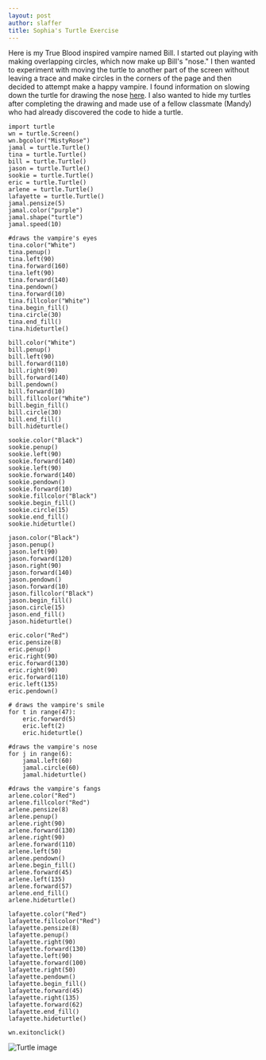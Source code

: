 ```yaml
---
layout: post
author: slaffer
title: Sophia's Turtle Exercise
---
```


Here is my True Blood inspired vampire named Bill. I started out playing with making overlapping circles, which now make up Bill's "nose." I then wanted to experiment with moving the turtle to another part of the screen without leaving a trace and make circles in the corners of the page and then decided to attempt make a happy vampire. I found information on slowing down the turtle for drawing the nose [here](http://docs.python.org/2/library/turtle.html?highlight=speed#turtle.speed). I also wanted to hide my turtles after completing the drawing and made use of a fellow classmate (Mandy) who had already discovered the code to hide a turtle. 

```
import turtle
wn = turtle.Screen()
wn.bgcolor("MistyRose")
jamal = turtle.Turtle()
tina = turtle.Turtle()
bill = turtle.Turtle()
jason = turtle.Turtle()
sookie = turtle.Turtle()
eric = turtle.Turtle()
arlene = turtle.Turtle()
lafayette = turtle.Turtle()
jamal.pensize(5)
jamal.color("purple")
jamal.shape("turtle")
jamal.speed(10)

#draws the vampire's eyes
tina.color("White")
tina.penup()
tina.left(90)
tina.forward(160)
tina.left(90)
tina.forward(140)
tina.pendown()
tina.forward(10)
tina.fillcolor("White")
tina.begin_fill()
tina.circle(30)
tina.end_fill()
tina.hideturtle()

bill.color("White")
bill.penup()
bill.left(90)
bill.forward(110)
bill.right(90)
bill.forward(140)
bill.pendown()
bill.forward(10)
bill.fillcolor("White")
bill.begin_fill()
bill.circle(30)
bill.end_fill()
bill.hideturtle()

sookie.color("Black")
sookie.penup()
sookie.left(90)
sookie.forward(140)
sookie.left(90)
sookie.forward(140)
sookie.pendown()
sookie.forward(10)
sookie.fillcolor("Black")
sookie.begin_fill()
sookie.circle(15)
sookie.end_fill()
sookie.hideturtle()

jason.color("Black")
jason.penup()
jason.left(90)
jason.forward(120)
jason.right(90)
jason.forward(140)
jason.pendown()
jason.forward(10)
jason.fillcolor("Black")
jason.begin_fill()
jason.circle(15)
jason.end_fill()
jason.hideturtle()

eric.color("Red")
eric.pensize(8)
eric.penup()
eric.right(90)
eric.forward(130)
eric.right(90)
eric.forward(110)
eric.left(135)
eric.pendown()

# draws the vampire's smile
for t in range(47):
    eric.forward(5)
    eric.left(2)
    eric.hideturtle()

#draws the vampire's nose
for j in range(6):
    jamal.left(60)    
    jamal.circle(60)
    jamal.hideturtle()
    
#draws the vampire's fangs
arlene.color("Red")
arlene.fillcolor("Red")
arlene.pensize(8)
arlene.penup()
arlene.right(90)
arlene.forward(130)
arlene.right(90)
arlene.forward(110)
arlene.left(50)
arlene.pendown()
arlene.begin_fill()
arlene.forward(45)
arlene.left(135)
arlene.forward(57)
arlene.end_fill()
arlene.hideturtle()

lafayette.color("Red")
lafayette.fillcolor("Red")
lafayette.pensize(8)
lafayette.penup()
lafayette.right(90)
lafayette.forward(130)
lafayette.left(90)
lafayette.forward(100)
lafayette.right(50)
lafayette.pendown()
lafayette.begin_fill()
lafayette.forward(45)
lafayette.right(135)
lafayette.forward(62)
lafayette.end_fill()
lafayette.hideturtle()

wn.exitonclick()
```

![Turtle image](http://i.imgur.com/nQ6HxJns.png)
